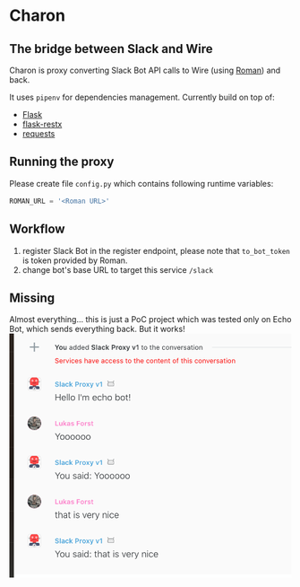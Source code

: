 # Charon
## The bridge between Slack and Wire

Charon is proxy converting Slack Bot API calls to Wire (using [Roman](https://github.com/dkovacevic/roman)) and back.

It uses `pipenv` for dependencies management. 
Currently build on top of:
- [Flask](https://github.com/pallets/flask)
- [flask-restx](https://github.com/python-restx/flask-restx)
- [requests](https://github.com/psf/requests)

## Running the proxy
Please create file `config.py` which contains following runtime variables:
```python
ROMAN_URL = '<Roman URL>'
```

## Workflow
1) register Slack Bot in the register endpoint, please note that `to_bot_token` is token provided by Roman.
2) change bot's base URL to target this service `/slack`

## Missing 
Almost everything... this is just a PoC project which was tested only on Echo Bot,
which sends everything back.
But it works!
![alt text](resources/working_example.png "Working example of the proxy.")